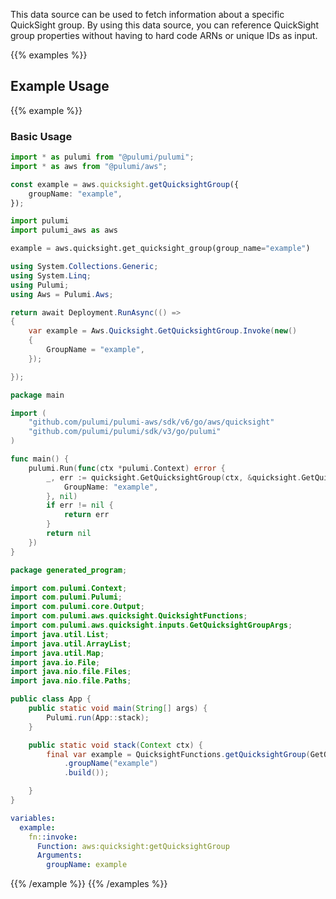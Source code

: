 This data source can be used to fetch information about a specific
QuickSight group. By using this data source, you can reference QuickSight group
properties without having to hard code ARNs or unique IDs as input.

{{% examples %}}
## Example Usage
{{% example %}}
### Basic Usage

```typescript
import * as pulumi from "@pulumi/pulumi";
import * as aws from "@pulumi/aws";

const example = aws.quicksight.getQuicksightGroup({
    groupName: "example",
});
```
```python
import pulumi
import pulumi_aws as aws

example = aws.quicksight.get_quicksight_group(group_name="example")
```
```csharp
using System.Collections.Generic;
using System.Linq;
using Pulumi;
using Aws = Pulumi.Aws;

return await Deployment.RunAsync(() => 
{
    var example = Aws.Quicksight.GetQuicksightGroup.Invoke(new()
    {
        GroupName = "example",
    });

});
```
```go
package main

import (
	"github.com/pulumi/pulumi-aws/sdk/v6/go/aws/quicksight"
	"github.com/pulumi/pulumi/sdk/v3/go/pulumi"
)

func main() {
	pulumi.Run(func(ctx *pulumi.Context) error {
		_, err := quicksight.GetQuicksightGroup(ctx, &quicksight.GetQuicksightGroupArgs{
			GroupName: "example",
		}, nil)
		if err != nil {
			return err
		}
		return nil
	})
}
```
```java
package generated_program;

import com.pulumi.Context;
import com.pulumi.Pulumi;
import com.pulumi.core.Output;
import com.pulumi.aws.quicksight.QuicksightFunctions;
import com.pulumi.aws.quicksight.inputs.GetQuicksightGroupArgs;
import java.util.List;
import java.util.ArrayList;
import java.util.Map;
import java.io.File;
import java.nio.file.Files;
import java.nio.file.Paths;

public class App {
    public static void main(String[] args) {
        Pulumi.run(App::stack);
    }

    public static void stack(Context ctx) {
        final var example = QuicksightFunctions.getQuicksightGroup(GetQuicksightGroupArgs.builder()
            .groupName("example")
            .build());

    }
}
```
```yaml
variables:
  example:
    fn::invoke:
      Function: aws:quicksight:getQuicksightGroup
      Arguments:
        groupName: example
```
{{% /example %}}
{{% /examples %}}